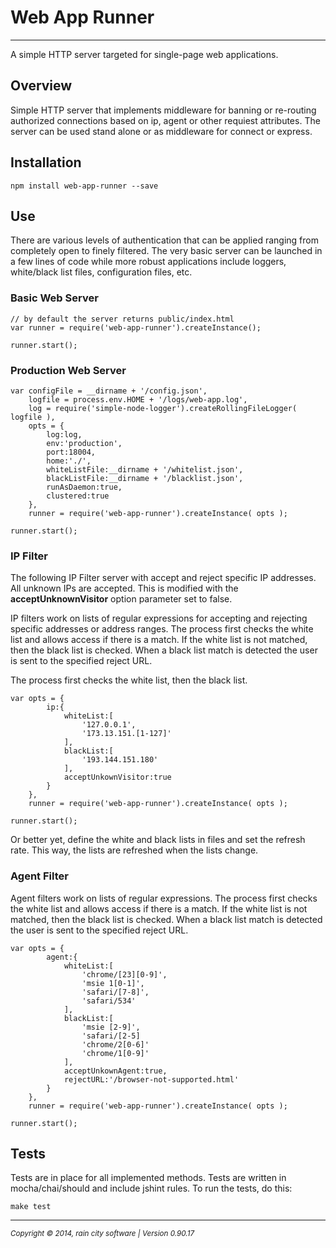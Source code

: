 # Web App Runner
- - -

A simple HTTP server targeted for single-page web applications.

## Overview

Simple HTTP server that implements middleware for banning or re-routing authorized connections based on ip, agent or other requiest attributes. The server can be used stand alone or as middleware for connect or express.

## Installation

	npm install web-app-runner --save

## Use

There are various levels of authentication that can be applied ranging from completely open to finely filtered.  The very basic server can be launched in a few lines of code while more robust applications include loggers, white/black list files, configuration files, etc. 

### Basic Web Server

    // by default the server returns public/index.html
	var runner = require('web-app-runner').createInstance();

    runner.start();
    
### Production Web Server

	var configFile = __dirname + '/config.json',
    	logfile = process.env.HOME + '/logs/web-app.log',
    	log = require('simple-node-logger').createRollingFileLogger( logfile ),
    	opts = { 
        	log:log,
        	env:'production',
        	port:18004,
        	home:'./',
        	whiteListFile:__dirname + '/whitelist.json',
        	blackListFile:__dirname + '/blacklist.json',
        	runAsDaemon:true,
        	clustered:true
    	},  
    	runner = require('web-app-runner').createInstance( opts );
    
	runner.start();

### IP Filter

The following IP Filter server with accept and reject specific IP addresses.  All unknown IPs are accepted.  This is modified with the __acceptUnknownVisitor__ option parameter set to false.

IP filters work on lists of regular expressions for accepting and rejecting specific addresses or address ranges.  The process first checks the white list and allows access if there is a match.  If the white list is not matched, then the black list is checked.  When a black list match is detected the user is sent to the specified reject URL.

The process first checks the white list, then the black list.

	var opts = {
			ip:{
				whiteList:[
					'127.0.0.1',
					'173.13.151.[1-127]'
				],
				blackList:[
					'193.144.151.180'
				],
				acceptUnkownVisitor:true
			}
		},
		runner = require('web-app-runner').createInstance( opts );
		
	runner.start();
	
Or better yet, define the white and black lists in files and set the refresh rate.  This way, the lists are refreshed when the lists change.

### Agent Filter

Agent filters work on lists of regular expressions.  The process first checks the white list and allows access if there is a match.  If the white list is not matched, then the black list is checked.  When a black list match is detected the user is sent to the specified reject URL.  

	var opts = {
			agent:{
				whiteList:[
					'chrome/[23][0-9]',
					'msie 1[0-1]',
					'safari/[7-8]',
					'safari/534'
				],
				blackList:[
					'msie [2-9]',
					'safari/[2-5]
					'chrome/2[0-6]'
					'chrome/1[0-9]'
				],
				acceptUnkownAgent:true,
				rejectURL:'/browser-not-supported.html'
			}
		},
		runner = require('web-app-runner').createInstance( opts );
		
	runner.start();

## Tests

Tests are in place for all implemented methods. Tests are written in mocha/chai/should and include jshint rules.  To run the tests, do this:

	make test
	

	
- - -
<p><small><em>Copyright © 2014, rain city software | Version 0.90.17</em></small></p>
